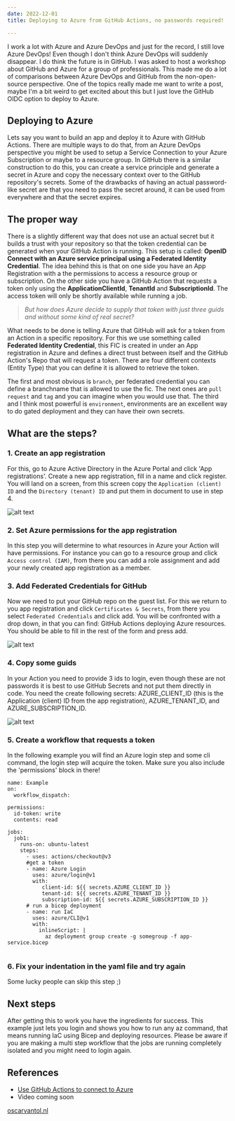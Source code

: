 ```yaml
---
date: 2022-12-01
title: Deploying to Azure from GitHub Actions, no passwords required!

---
```


I work a lot with Azure and Azure DevOps and just for the record, I still love Azure DevOps! Even though I don't think Azure DevOps will suddenly disappear. I do think the future is in GitHub. I was asked to host a workshop  about GitHub and Azure for a group of professionals. This made me do a lot of comparisons between Azure DevOps and GitHub from the non-open-source perspective. One of the topics really made me want to write a post, maybe I'm a bit weird to get excited about this but I just love the GitHub OIDC option to deploy to Azure.

## Deploying to Azure

Lets say you want to build an app and deploy it to Azure with GitHub Actions. There are multiple ways to do that, from an Azure DevOps perspective you might be used to setup a Service Connection to your Azure Subscription or maybe to a resource group. In GitHub there is a similar construction to do this, you can create a service principle and generate a secret in Azure and copy the necessary context over to the GitHub repository's secrets. Some of the drawbacks of having an actual password-like secret are that you need to pass the secret around, it can be used from everywhere and that the secret expires.

## The proper way

There is a slightly different way that does not use an actual secret but it builds a trust with your repository so that the token credential can be generated when your GitHub Action is running. This setup is called: **OpenID Connect with an Azure service principal using a Federated Identity Credential**. The idea behind this is that on one side you have an App Registration with a the permissions to access a resource group or subscription. On the other side you have a GitHub Action that requests a token only using the **ApplicationClientId**, **TenantId** and **SubscriptionId**. The access token will only be shortly available while running a job. 

>_But how does Azure decide to supply that token with just three guids and without some kind of real secret?_

What needs to be done is telling Azure that GitHub will ask for a token from an Action in a specific repository. For this we use something called **Federated Identity Credential**, this FIC is created in under an App registration in Azure and defines a direct trust between itself and the GitHub Action's Repo that will request a token. There are four different contexts (Entity Type) that you can define it is allowed to retrieve the token. 

The first and most obvious is `branch`, per federated credential you can define a branchname that is allowed to use the fic. The next ones are `pull request` and `tag` and you can imagine when you would use that. The third and I think most powerful is `environment`, environments are an excellent way to do gated deployment and they can have their own secrets.

## What are the steps?


### 1. Create an app registration
For this, go to Azure Active Directory in the Azure Portal and click 'App registrations'. Create a new app registration, fill in a name and click register. You will land on a screen, from this screen copy the ```Application (client) ID``` and the ```Directory (tenant) ID``` and put them in document to use in step 4.

![alt text](/assets/blog-ghoidc/app-reg.png "Add App registration")

### 2. Set Azure permissions for the app registration
In this step you will determine to what resources in Azure your Action will have permissions. For instance you can go to a resource group and click ```Access control (IAM)```, from there you can add a role assignment and add your newly created app registration as a member.

### 3. Add Federated Credentials for GitHub
Now we need to put your GitHub repo on the guest list. For this we return to you app registration and click ```Certificates & Secrets```, from there you select ```Federated Credentials``` and click add. You will be confronted with a drop down, in that you can find: GitHub Actions deploying Azure resources. You should be able to fill in the rest of the form and press add.

![alt text](/assets/blog-ghoidc/fic.png "Federated Identity Credential")

### 4. Copy some guids
In your Action you need to provide 3 ids to login, even though these are not passwords it is best to use GitHub Secrets and not put them directly in code. You need the create following secrets: AZURE_CLIENT_ID (this is the Application (client) ID from the app registration), AZURE_TENANT_ID, and AZURE_SUBSCRIPTION_ID.

![alt text](/assets/blog-ghoidc/app-reg-details.png "App registration details")

### 5. Create a workflow that requests a token
In the following example you will find an Azure login step and some cli command, the login step will acquire the token. Make sure you also include the 'permissions' block in there!
```
name: Example
on:  
  workflow_dispatch:

permissions:
  id-token: write
  contents: read

jobs:
  job1:
    runs-on: ubuntu-latest
    steps:
      - uses: actions/checkout@v3
      #get a token
      - name: Azure Login
        uses: azure/login@v1
        with:
           client-id: ${{ secrets.AZURE_CLIENT_ID }}
           tenant-id: ${{ secrets.AZURE_TENANT_ID }}
           subscription-id: ${{ secrets.AZURE_SUBSCRIPTION_ID }}
      # run a bicep deployment
      - name: run IaC
        uses: azure/CLI@v1
        with:
          inlineScript: |
            az deployment group create -g somegroup -f app-service.bicep
            
```

### 6. Fix your indentation in the yaml file and try again
Some lucky people can skip this step ;)

## Next steps

After getting this to work you have the ingredients for success. This example just lets you login and shows you how to run any az command, that means running IaC using Bicep and deploying resources. Please be aware if you are making a multi step workflow that the jobs are running completely isolated and you might need to login again.

## References
- [Use GitHub Actions to connect to Azure](https://learn.microsoft.com/en-us/azure/developer/github/connect-from-azure)
- Video coming soon


[oscarvantol.nl](https://oscarvantol.nl) 
